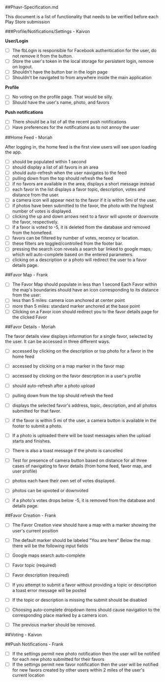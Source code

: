 ##Phavr-Specification.md

This document is a list of functionality that needs to be verified before each Play Store submission


###Profile/Notifications/Settings - Kaivon

**User/Login**
- [ ] The fbLogin is responsible for Facebook authentication for the user, do not remove it from the button.
- [ ] Store the user's token in the local storage for persistent login, remove on logout.
- [ ] Shouldn't have the button bar in the login page
- [ ] Shouldn't be navigated to from anywhere inside the main application

**Profile**
- [ ] No voting on the profile page. That would be silly.
- [ ] Should have the user's name, photo, and favors

**Push notifications**
- [ ] There should be a list of all the recent push notifications
- [ ] Have preferences for the notifications as to not annoy the user

##Home Feed - Moriah

After logging in, the home feed is the first view users will see upon loading the app.

- [ ] should be populated within 1 second
- [ ] should display a list of all favors in an area
- [ ] should auto-refresh when the user navigates to the feed
- [ ] pulling down from the top should refresh the feed
- [ ] if no favors are available in the area, displays a short message instead
- [ ] each favor in the list displays a favor topic, description, votes and distance from the user.
- [ ] a camera icon will appear next to the favor if it is within 5mi of the user.
- [ ] if photos have been submitted to the favor, the photo with the highest number of votes is displayed.
- [ ] clicking the up and down arrows next to a favor will upvote or downvote the favor, respectively.
- [ ] if a favor is voted to -5, it is deleted from the database and removed from the homefeed.
- [ ] favors can be filtered by number of votes, recency or location.
- [ ] these filters are toggled/controlled from the footer bar.
- [ ] pressing the search icon reveals a search bar linked to google maps, which will auto-complete based on the entered parameters.
- [ ] clicking on a description or a photo will redirect the user to a favor details page.

##Favor Map - Frank

- [ ] The Favor Map should populate in less than 1 second
Each Favor within the map's boundaries should have an icon corresponding to its distance from the user:
- [ ] less than 5 miles: camera icon anchored at center point
- [ ] more than 5 miles: standard marker anchored at the base point
- [ ] Clicking on a Favor icon should redirect you to the favor details page for the clicked Favor

##Favor Details - Moriah

The favor details view displays information for a single favor, selected by the user. It can be accessed in three different ways.

- [ ] accessed by clicking on the description or top photo for a favor in the home feed
- [ ] accessed by clicking on a map marker in the favor map
- [ ] accessed by clicking on the favor description in a user's profile
- [ ] should auto-refresh after a photo upload
- [ ] pulling down from the top should refresh the feed
- [ ] displays the selected favor's address, topic, description, and all photos submitted for that favor.
- [ ] if the favor is within 5 mi of the user, a camera button is available in the footer to submit a photo.
- [ ] If a photo is uploaded there will be toast messages when the upload starts and finishes.
- [ ] There is also a toast message if the photo is cancelled
- [ ] Test for presence of camera button based on distance for all three cases of navigating to favor details (from home feed, favor map, and user profile)
- [ ] photos each have their own set of votes displayed.
- [ ] photos can be upvoted or downvoted
- [ ] if a photo's votes drops below -5, it is removed from the database and details page.


##Favor Creation - Frank

- [ ] The Favor Creation view should have a map with a marker showing the user's current position
- [ ] The default marker should be labeled "You are here"
Below the map there will be the following input fields
- [ ] Google maps search auto-complete
- [ ] Favor topic (required)
- [ ] Favor description (required)

- [ ] If you attempt to submit a favor without providing a topic or description a toast error message will be posted
- [ ] If the topic or description is missing the submit should be disabled
- [ ] Choosing auto-complete dropdown items should cause navigation to the corresponding place marked by a camera icon.
- [ ] The previous marker should be removed.

##Voting - Kaivon

##Push Notifications - Frank

- [ ]  If the settings permit new photo notification then the user will be notified for each new photo submitted for their favors
- [ ]  If the settings permit new favor notification then the user will be notified for new favors created by other users within 2 miles of the user's current location
